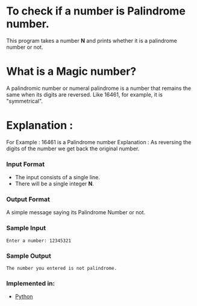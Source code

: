 # To check if a number is Palindrome number.

This program takes a number **N** and prints whether it is a palindrome number or not.

# What is a Magic number?

A palindromic number or numeral palindrome is a number that remains the same when its digits are reversed. Like 16461, for example, it is "symmetrical".

# Explanation : 

For Example : 16461 is a Palindrome number
Explanation : As reversing the digits of the number we get back the original number.

### Input Format

- The input consists of a single line.
- There will be a single integer **N**.


### Output Format

A simple message saying its Palindrome Number or not.

### Sample Input

```
Enter a number: 12345321
```

### Sample Output

```
The number you entered is not palindrome.
```

### Implemented in:

- [Python](palindrome_no.ipynb)
